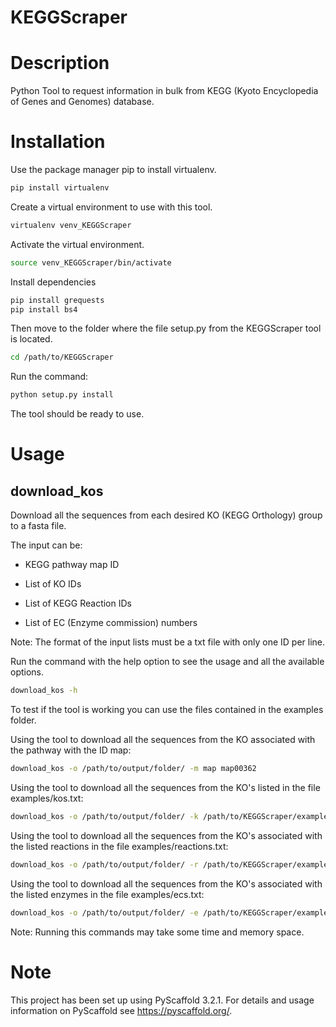 KEGGScraper
===========

Description
===========

Python Tool to request information in bulk from KEGG (Kyoto Encyclopedia of Genes and Genomes) database.

Installation
============

Use the package manager pip to install virtualenv.

```bash
pip install virtualenv
```

Create a virtual environment to use with this tool.

```bash
virtualenv venv_KEGGScraper
```

Activate the virtual environment.

```bash
source venv_KEGGScraper/bin/activate
```

Install dependencies

```bash
pip install grequests
pip install bs4
```

Then move to the folder where the file setup.py from the KEGGScraper tool is located.

```bash
cd /path/to/KEGGScraper
```

Run the command:

```bash
python setup.py install
```

The tool should be ready to use.

Usage
=====

## download_kos

Download all the sequences from each desired KO (KEGG Orthology) group to a fasta file.

The input can be:

- KEGG pathway map ID

- List of KO IDs

- List of KEGG Reaction IDs

- List of EC (Enzyme commission) numbers

Note: The format of the input lists must be a txt file with only one ID per line.


Run the command with the help option to see the usage and all the available options.

```bash
download_kos -h
```

To test if the tool is working you can use the files contained in the examples folder.

Using the tool to download all the sequences from the KO associated with the pathway with the ID map:

```bash
download_kos -o /path/to/output/folder/ -m map map00362
```

Using the tool to download all the sequences from the KO's listed in the file examples/kos.txt:

```bash
download_kos -o /path/to/output/folder/ -k /path/to/KEGGScraper/examples/kos.txt
```

Using the tool to download all the sequences from the KO's associated with the listed reactions in the file examples/reactions.txt:

```bash
download_kos -o /path/to/output/folder/ -r /path/to/KEGGScraper/examples/reactions.txt
```

Using the tool to download all the sequences from the KO's associated with the listed enzymes in the file examples/ecs.txt:

```bash
download_kos -o /path/to/output/folder/ -e /path/to/KEGGScraper/examples/ecs.txt
```

Note: Running this commands may take some time and memory space.

Note
====

This project has been set up using PyScaffold 3.2.1. For details and usage
information on PyScaffold see https://pyscaffold.org/.
